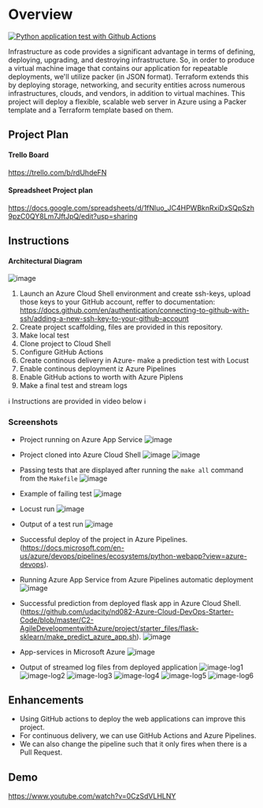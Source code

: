 # Overview

[![Python application test with Github Actions](https://github.com/bkelava/Building-CI-CD-pipeline/actions/workflows/pylint.yml/badge.svg)](https://github.com/bkelava/Building-CI-CD-pipeline/actions/workflows/pylint.yml)

Infrastructure as code provides a significant advantage in terms of defining, deploying, upgrading, and destroying infrastructure. So, in order to produce a virtual machine image that contains our application for repeatable deployments, we'll utilize packer (in JSON format). Terraform extends this by deploying storage, networking, and security entities across numerous infrastructures, clouds, and vendors, in addition to virtual machines. This project will deploy a flexible, scalable web server in Azure using a Packer template and a Terraform template based on them.

## Project Plan

#### Trello Board
https://trello.com/b/rdUhdeFN

#### Spreadsheet Project plan
https://docs.google.com/spreadsheets/d/1fNluo_JC4HPWBknRxiDxSQpSzh9pzC0QY8Lm7JftJpQ/edit?usp=sharing

## Instructions

#### Architectural Diagram
![image](images/diagram.png)

1. Launch an Azure Cloud Shell environment and create ssh-keys, upload those keys to your GitHub account, reffer to documentation: https://docs.github.com/en/authentication/connecting-to-github-with-ssh/adding-a-new-ssh-key-to-your-github-account
2. Create project scaffolding, files are provided in this repository.
3. Make local test
4. Clone project to Cloud Shell
5. Configure GitHub Actions
6. Create continous delivery in Azure- make a prediction test with Locust
7. Enable continous deployment iz Azure Pipelines
8. Enable GitHub actions to worth with Azure Piplens
9. Make a final test and stream logs

:information_source: Instructions are provided in video below :information_source:

### Screenshots

* Project running on Azure App Service
![image](images/2021-11-04_10h58_56.png)

* Project cloned into Azure Cloud Shell
![image](images/clone.png)
![image](images/creating-repo-with-ssh.png)

* Passing tests that are displayed after running the `make all` command from the `Makefile`
![image](images/test_pass.png)

* Example of failing test
![image](images/test-fail.png)

* Locust run
![image](images/locust.png)

* Output of a test run
![image](images/git-build-pass.png)

* Successful deploy of the project in Azure Pipelines. (https://docs.microsoft.com/en-us/azure/devops/pipelines/ecosystems/python-webapp?view=azure-devops).

* Running Azure App Service from Azure Pipelines automatic deployment
![image](images/az-devops-test.png)

* Successful prediction from deployed flask app in Azure Cloud Shell. (https://github.com/udacity/nd082-Azure-Cloud-DevOps-Starter-Code/blob/master/C2-AgileDevelopmentwithAzure/project/starter_files/flask-sklearn/make_predict_azure_app.sh).
![image](images/prediction.png)

* App-services in Microsoft Azure
![image](images/app-services.png)

* Output of streamed log files from deployed application
![image-log1](images/logs/log1.png)
![image-log2](images/logs/log2.png)
![image-log3](images/logs/log3.png)
![image-log4](images/logs/log4.png)
![image-log5](images/logs/log5.png)
![image-log6](images/logs/log6.png)

## Enhancements

* Using GitHub actions to deploy the web applications can improve this project. 
* For continuous delivery, we can use GitHub Actions and Azure Pipelines. 
* We can also change the pipeline such that it only fires when there is a Pull Request.

## Demo

https://www.youtube.com/watch?v=0CzSdVLHLNY
